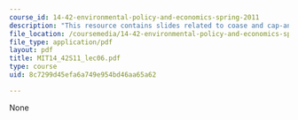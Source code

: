 ```yaml
---
course_id: 14-42-environmental-policy-and-economics-spring-2011
description: "This resource contains slides related to coase and cap-and-trade.\r\n"
file_location: /coursemedia/14-42-environmental-policy-and-economics-spring-2011/8c7299d45efa6a749e954bd46aa65a62_MIT14_42S11_lec06.pdf
file_type: application/pdf
layout: pdf
title: MIT14_42S11_lec06.pdf
type: course
uid: 8c7299d45efa6a749e954bd46aa65a62

---
```

None